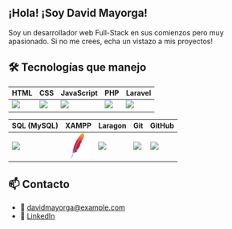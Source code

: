 ## ¡Hola! ¡Soy David Mayorga!

Soy un desarrollador web Full-Stack en sus comienzos pero muy apasionado. 
Si no me crees, echa un vistazo a mis proyectos!

## 🛠️ Tecnologías que manejo

<div align="center">

| HTML | CSS | JavaScript | PHP | Laravel |
|------|-----|------------|------------|-------|
| <img src="https://cdn.jsdelivr.net/gh/devicons/devicon/icons/html5/html5-original.svg" width="50"/> | <img src="https://cdn.jsdelivr.net/gh/devicons/devicon/icons/css3/css3-original.svg" width="50"/> | <img src="https://cdn.jsdelivr.net/gh/devicons/devicon/icons/javascript/javascript-original.svg" width="50"/> | <img src="https://cdn.jsdelivr.net/gh/devicons/devicon/icons/typescript/typescript-original.svg" width="50"/> | <img src="https://cdn.jsdelivr.net/gh/devicons/devicon/icons/react/react-original.svg" width="50"/> |

| SQL (MySQL) | XAMPP | Laragon | Git | GitHub |
|-------------|--------|---------|-----|--------|
| <img src="https://cdn.jsdelivr.net/gh/devicons/devicon/icons/mysql/mysql-original.svg" width="50"/> | <img src="https://raw.githubusercontent.com/devicons/devicon/master/icons/apache/apache-original.svg" width="50"/> | <img src="https://i.imgur.com/o0lMZ5Z.png" width="50"/> | <img src="https://cdn.jsdelivr.net/gh/devicons/devicon/icons/git/git-original.svg" width="50"/> | <img src="https://cdn.jsdelivr.net/gh/devicons/devicon/icons/github/github-original.svg" width="50"/> |

</div>



## 📫 Contacto
- 📧 davidmayorga@example.com
- 💼 [LinkedIn](https://linkedin.com/in/tuusuario)
